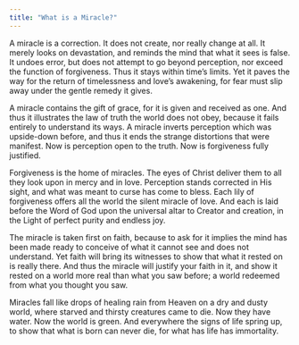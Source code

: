 ```yaml
---
title: "What is a Miracle?"
---
```


A miracle is a correction. It does not create, nor really change at all.
It merely looks on devastation, and reminds the mind that what it sees
is false. It undoes error, but does not attempt to go beyond perception,
nor exceed the function of forgiveness. Thus it stays within time’s
limits. Yet it paves the way for the return of timelessness and love’s
awakening, for fear must slip away under the gentle remedy it gives.

A miracle contains the gift of grace, for it is given and received as
one. And thus it illustrates the law of truth the world does not obey,
because it fails entirely to understand its ways. A miracle inverts
perception which was upside-down before, and thus it ends the strange
distortions that were manifest. Now is perception open to the truth. Now
is forgiveness fully justified.

Forgiveness is the home of miracles. The eyes of Christ deliver them to
all they look upon in mercy and in love. Perception stands corrected in
His sight, and what was meant to curse has come to bless. Each lily of
forgiveness offers all the world the silent miracle of love. And each is
laid before the Word of God upon the universal altar to Creator and
creation, in the Light of perfect purity and endless joy.

The miracle is taken first on faith, because to ask for it implies the
mind has been made ready to conceive of what it cannot see and does not
understand. Yet faith will bring its witnesses to show that what it
rested on is really there. And thus the miracle will justify your faith
in it, and show it rested on a world more real than what you saw before;
a world redeemed from what you thought you saw.

Miracles fall like drops of healing rain from Heaven on a dry and dusty
world, where starved and thirsty creatures came to die. Now they have
water. Now the world is green. And everywhere the signs of life spring
up, to show that what is born can never die, for what has life has
immortality.

